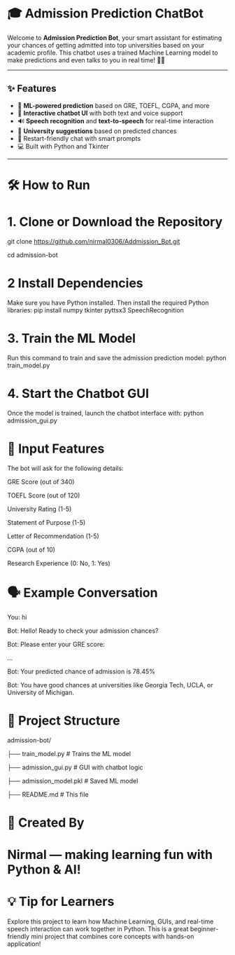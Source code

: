 # 🎓 Admission Prediction ChatBot

Welcome to **Admission Prediction Bot**, your smart assistant for estimating your chances of getting admitted into top universities based on your academic profile. This chatbot uses a trained Machine Learning model to make predictions and even talks to you in real time! 🧠💬

---

## ✨ Features

- 🧠 **ML-powered prediction** based on GRE, TOEFL, CGPA, and more
- 💬 **Interactive chatbot UI** with both text and voice support
- 🔊 **Speech recognition** and **text-to-speech** for real-time interaction
- 🏫 **University suggestions** based on predicted chances
- 🔁 Restart-friendly chat with smart prompts
- 💻 Built with Python and Tkinter

---

# 🛠 How to Run

# 1. Clone or Download the Repository
git clone https://github.com/nirmal0306/Addmission_Bot.git

cd admission-bot


# 2 Install Dependencies
Make sure you have Python installed. Then install the required Python libraries:
pip install numpy tkinter pyttsx3 SpeechRecognition

# 3. Train the ML Model
Run this command to train and save the admission prediction model:
python train_model.py

# 4. Start the Chatbot GUI
Once the model is trained, launch the chatbot interface with:
python admission_gui.py

# 🧪 Input Features
The bot will ask for the following details:

GRE Score (out of 340)

TOEFL Score (out of 120)

University Rating (1-5)

Statement of Purpose (1-5)

Letter of Recommendation (1-5)

CGPA (out of 10)

Research Experience (0: No, 1: Yes)

# 🗣 Example Conversation
You: hi

Bot: Hello! Ready to check your admission chances?

Bot: Please enter your GRE score:

...

Bot: Your predicted chance of admission is 78.45%

Bot: You have good chances at universities like Georgia Tech, UCLA, or University of Michigan.

# 📁 Project Structure
admission-bot/

├── train_model.py       # Trains the ML model

├── admission_gui.py     # GUI with chatbot logic

├── admission_model.pkl  # Saved ML model

├── README.md            # This file

# 🙌 Created By
# Nirmal — making learning fun with Python & AI!

# 💡 Tip for Learners
Explore this project to learn how Machine Learning, GUIs, and real-time speech interaction can work together in Python. This is a great beginner-friendly mini project that combines core concepts with hands-on application!
